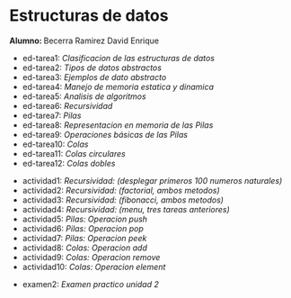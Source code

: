 <h1>Estructuras de datos</h1>
<b>Alumno: </b>Becerra Ramirez David Enrique
<ul>
  <li b>ed-tarea1: </b> <i> Clasificacion de las estructuras de datos</i>
  <li b>ed-tarea2: </b> <i> Tipos de datos abstractos</i>
  <li b>ed-tarea3: </b> <i> Ejemplos de dato abstracto</i>
  <li b>ed-tarea4: </b> <i> Manejo de memoria estatica y dinamica</i>
  <li b>ed-tarea5: </b> <i> Analisis de algoritmos</i>
  <li b>ed-tarea6: </b> <i> Recursividad</i>
  <li b>ed-tarea7: </b> <i> Pilas</i>
  <li b>ed-tarea8: </b> <i> Representacion en memoria de las Pilas</i>
  <li b>ed-tarea9: </b> <i> Operaciones básicas de las Pilas</i>
  <li b>ed-tarea10: </b> <i> Colas</i>
  <li b>ed-tarea11: </b> <i> Colas circulares</i>
  <li b>ed-tarea12: </b> <i> Colas dobles</i>
</ul>

<ul>
  <li b>actividad1: </b> <i> Recursividad: (desplegar primeros 100 numeros naturales)</i>
  <li b>actividad2: </b> <i> Recursividad: (factorial, ambos metodos)</i>
  <li b>actividad3: </b> <i> Recursividad: (fibonacci, ambos metodos)</i>
  <li b>actividad4: </b> <i> Recursividad: (menu, tres tareas anteriores)</i>
  <li b>actividad5: </b> <i> Pilas: Operacion push</i>
  <li b>actividad6: </b> <i> Pilas: Operacion pop</i>
  <li b>actividad7: </b> <i> Pilas: Operacion peek</i>
  <li b>actividad8: </b> <i> Colas: Operacion add</i>
  <li b>actividad9: </b> <i> Colas: Operacion remove</i>
  <li b>actividad10: </b> <i> Colas: Operacion element</i>
</ul>

<ul>
  <li b>examen2: </b> <i> Examen practico unidad 2</i>
</ul>
